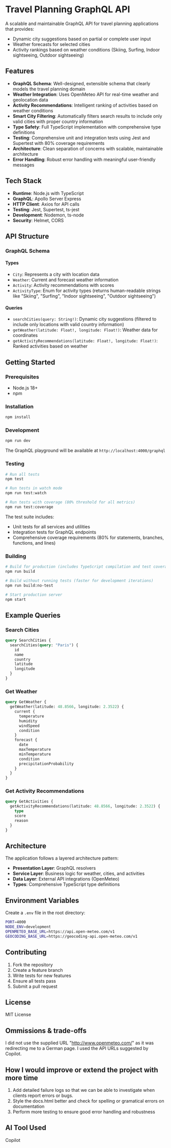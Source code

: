 # Travel Planning GraphQL API

A scalable and maintainable GraphQL API for travel planning applications that provides:

- Dynamic city suggestions based on partial or complete user input
- Weather forecasts for selected cities
- Activity rankings based on weather conditions (Skiing, Surfing, Indoor sightseeing, Outdoor sightseeing)

## Features

- **GraphQL Schema**: Well-designed, extensible schema that clearly models the travel planning domain
- **Weather Integration**: Uses OpenMeteo API for real-time weather and geolocation data
- **Activity Recommendations**: Intelligent ranking of activities based on weather conditions
- **Smart City Filtering**: Automatically filters search results to include only valid cities with proper country information
- **Type Safety**: Full TypeScript implementation with comprehensive type definitions
- **Testing**: Comprehensive unit and integration tests using Jest and Supertest with 80% coverage requirements
- **Architecture**: Clean separation of concerns with scalable, maintainable architecture
- **Error Handling**: Robust error handling with meaningful user-friendly messages

## Tech Stack

- **Runtime**: Node.js with TypeScript
- **GraphQL**: Apollo Server Express
- **HTTP Client**: Axios for API calls
- **Testing**: Jest, Supertest, ts-jest
- **Development**: Nodemon, ts-node
- **Security**: Helmet, CORS

## API Structure

### GraphQL Schema

#### Types
- `City`: Represents a city with location data
- `Weather`: Current and forecast weather information
- `Activity`: Activity recommendations with scores
- `ActivityType`: Enum for activity types (returns human-readable strings like "Skiing", "Surfing", "Indoor sightseeing", "Outdoor sightseeing")

#### Queries
- `searchCities(query: String!)`: Dynamic city suggestions (filtered to include only locations with valid country information)
- `getWeather(latitude: Float!, longitude: Float!)`: Weather data for coordinates
- `getActivityRecommendations(latitude: Float!, longitude: Float!)`: Ranked activities based on weather

## Getting Started

### Prerequisites
- Node.js 18+
- npm

### Installation

```bash
npm install
```

### Development

```bash
npm run dev
```

The GraphQL playground will be available at `http://localhost:4000/graphql`

### Testing

```bash
# Run all tests
npm test

# Run tests in watch mode
npm run test:watch

# Run tests with coverage (80% threshold for all metrics)
npm run test:coverage
```

The test suite includes:
- Unit tests for all services and utilities
- Integration tests for GraphQL endpoints
- Comprehensive coverage requirements (80% for statements, branches, functions, and lines)

### Building

```bash
# Build for production (includes TypeScript compilation and test coverage)
npm run build

# Build without running tests (faster for development iterations)
npm run build:no-test

# Start production server
npm start
```

## Example Queries

### Search Cities
```graphql
query SearchCities {
  searchCities(query: "Paris") {
    id
    name
    country
    latitude
    longitude
  }
}
```

### Get Weather
```graphql
query GetWeather {
  getWeather(latitude: 48.8566, longitude: 2.3522) {
    current {
      temperature
      humidity
      windSpeed
      condition
    }
    forecast {
      date
      maxTemperature
      minTemperature
      condition
      precipitationProbability
    }
  }
}
```

### Get Activity Recommendations
```graphql
query GetActivities {
  getActivityRecommendations(latitude: 48.8566, longitude: 2.3522) {
    type
    score
    reason
  }
}
```

## Architecture

The application follows a layered architecture pattern:

- **Presentation Layer**: GraphQL resolvers
- **Service Layer**: Business logic for weather, cities, and activities
- **Data Layer**: External API integrations (OpenMeteo)
- **Types**: Comprehensive TypeScript type definitions

## Environment Variables

Create a `.env` file in the root directory:

```bash
PORT=4000
NODE_ENV=development
OPENMETEO_BASE_URL=https://api.open-meteo.com/v1
GEOCODING_BASE_URL=https://geocoding-api.open-meteo.com/v1
```

## Contributing

1. Fork the repository
2. Create a feature branch
3. Write tests for new features
4. Ensure all tests pass
5. Submit a pull request

## License

MIT License


## Ommissions & trade-offs

I did not use the supplied URL "http://www.openmeteo.com/" as it was redirecting me to a German page.
I used the API URLs suggested by Copilot.

## How I would improve or extend the project with more time

1. Add detailed failure logs so that we can be able to investigate when clients report errors or bugs.
2. Style the docs.html better and check for spelling or gramatical errors on documentation
3. Perform more testing to ensure good error handling and robustness

## AI Tool Used

Copilot